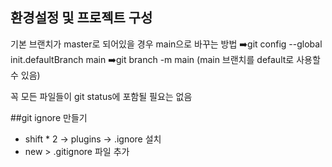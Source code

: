 ## 환경설정 및 프로젝트 구성

기본 브랜치가 master로 되어있을 경우 main으로 바꾸는 방법
➡️git config --global init.defaultBranch main
➡️git branch -m main (main 브랜치를 default로 사용할 수 있음)

꼭 모든 파일들이 git status에 포함될 필요는 없음

##git ignore 만들기

- shift * 2 → plugins → .ignore 설치 
- new > .gitignore 파일 추가

